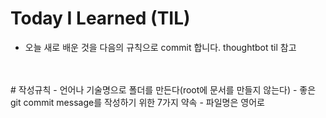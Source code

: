 # Today I Learned (TIL) 
- 오늘 새로 배운 것을 다음의 규칙으로 commit 합니다. thoughtbot til 참고

<br>
<br>
# 작성규칙
- 언어나 기술명으로 폴더를 만든다(root에 문서를 만들지 않는다)
- 좋은 git commit message를 작성하기 위한 7가지 약속
- 파일명은 영어로
